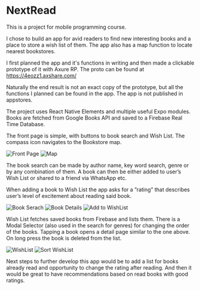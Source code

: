 # NextRead
This is a project for mobile programming course. 

I chose to build an app for avid readers to find new interesting books and a place to store a wish list of them. The app also has a map function to locate nearest bookstores. 

I first planned the app and it's functions in writing and then made a clickable prototype of it with Axure RP. The proto can be found at https://4eozz1.axshare.com/

Naturally the end result is not an exact copy of the prototype, but all the functions I planned can be found in the app. The app is not published in appstores.

The project uses React Native Elements and multiple useful Expo modules. Books are fetched from Google Books API and saved to a Firebase Real Time Database. 

The front page is simple, with buttons to book search and Wish List. The compass icon navigates to the Bookstore map.

![Front Page](https://github.com/TanjaPulksten/NextRead/blob/main/NextReadApp/pages/images/UI-1.PNG) ![Map](https://github.com/TanjaPulksten/NextRead/blob/main/NextReadApp/pages/images/UI-4.PNG)

The book search can be made by author name, key word search, genre or by any combination of them. A book can then be either added to user’s Wish List or shared to a friend via WhatsApp etc.

When adding a book to Wish List the app asks for a ”rating” that describes user’s level of excitement about reading said book. 

![Book Serach](https://github.com/TanjaPulksten/NextRead/blob/main/NextReadApp/pages/images/UI-2.0.PNG) ![Book Details](https://github.com/TanjaPulksten/NextRead/blob/main/NextReadApp/pages/images/UI-2.1.PNG) ![Add to WishList](https://github.com/TanjaPulksten/NextRead/blob/main/NextReadApp/pages/images/UI-2.2.PNG)

Wish List fetches saved books from Firebase and lists them. There is a Modal Selector (also used in the search for genres) for changing the order of the books. Tapping a book opens a detail page similar to the one above. On long press the book is deleted from the list.

![WishList](https://github.com/TanjaPulksten/NextRead/blob/main/NextReadApp/pages/images/UI-3.0.PNG) ![Sort WishList](https://github.com/TanjaPulksten/NextRead/blob/main/NextReadApp/pages/images/UI-3.1.PNG)

Next steps to further develop this app would be to add a list for books already read and opportunity to change the rating after reading. And then it would be great to have recommendations based on read books with good ratings.
